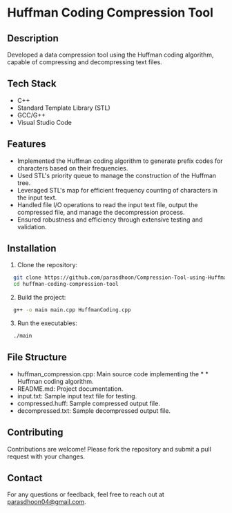 
# Huffman Coding Compression Tool



## Description
Developed a data compression tool using the Huffman coding algorithm, capable of compressing and decompressing text files.
## Tech Stack
* C++
*  Standard Template Library (STL)
* GCC/G++
* Visual Studio Code
## Features
* Implemented the Huffman coding algorithm to generate prefix codes for characters based on their frequencies.
* Used STL's priority queue to manage the construction of the Huffman tree.
* Leveraged STL's map for efficient frequency counting of characters in the input text.
* Handled file I/O operations to read the input text file, output the compressed file, and manage the decompression process.
* Ensured robustness and efficiency through extensive testing and validation.
## Installation

1. Clone the repository: 

```bash
  git clone https://github.com/parasdhoon/Compression-Tool-using-Huffman-Coding.git
  cd huffman-coding-compression-tool

```
2. Build the project: 
```bash
  g++ -o main main.cpp HuffmanCoding.cpp
```
3. Run the executables:
```bash
  ./main
```

    
## File Structure
* huffman_compression.cpp: Main source code implementing the * * Huffman coding algorithm.
* README.md: Project documentation.
* input.txt: Sample input text file for testing.
* compressed.huff: Sample compressed output file.
* decompressed.txt: Sample decompressed output file.
## Contributing
Contributions are welcome! Please fork the repository and submit a pull request with your changes.
## Contact
For any questions or feedback, feel free to reach out at parasdhoon04@gmail.com.